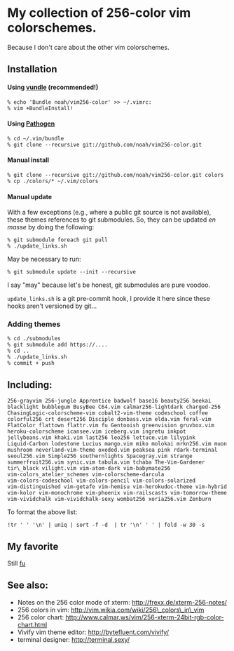 # My collection of 256-color vim colorschemes.
Because I don't care about the other vim colorschemes.

## Installation

#### Using [vundle](https://github.com/gmarik/vundle/) (**recommended!**)

    % echo 'Bundle noah/vim256-color' >> ~/.vimrc:
    % vim +BundleInstall!

#### Using [Pathogen](http://www.vim.org/scripts/script.php?script_id=2332)

    % cd ~/.vim/bundle
    % git clone --recursive git://github.com/noah/vim256-color.git

#### Manual install

    % git clone --recursive git://github.com/noah/vim256-color.git colors
    % cp ./colors/* ~/.vim/colors

#### Manual update

With a few exceptions (e.g., where a public git source is not
available), these themes references to git submodules.  So, they can be
updated *en masse* by doing the following:

    % git submodule foreach git pull
    % ./update_links.sh

May be necessary to run:

    % git submodule update --init --recursive

I say "may" because let's be honest, git submodules are pure voodoo.

`update_links.sh` is a git pre-commit hook, I provide it here since
these hooks aren't versioned by git...

### Adding themes

    % cd ./submodules
    % git submodule add https://....
    % cd ..
    % ./update_links.sh
    % commit + push

## Including:

```
256-grayvim 256-jungle Apprentice badwolf base16 beauty256 beekai 
blacklight bubblegum BusyBee C64.vim calmar256-lightdark charged-256 
ChasingLogic-colorscheme-vim cobalt2-vim-theme codeschool coffee 
colorful256 crt desert256 Disciple donbass.vim elda.vim feral-vim 
FlatColor flattown flattr.vim fu Gentooish greenvision gruvbox.vim 
heroku-colorscheme icansee.vim iceberg.vim ingretu inkpot 
jellybeans.vim khaki.vim last256 leo256 lettuce.vim lilypink 
Liquid-Carbon lodestone Lucius mango.vim miko molokai mrkn256.vim muon 
mushroom neverland-vim-theme oxeded.vim peaksea pink rdark-terminal 
seoul256.vim Simple256 southernlights Spacegray.vim strange 
summerfruit256.vim synic.vim tabula.vim tchaba The-Vim-Gardener 
tir\_black vilight.vim vim-atom-dark vim-babymate256 
vim-colors_atelier_schemes vim-colorscheme-darcula 
vim-colors-codeschool vim-colors-pencil vim-colors-solarized 
vim-distinguished vim-getafe vim-hemisu vim-herokudoc-theme vim-hybrid 
vim-kolor vim-monochrome vim-phoenix vim-railscasts vim-tomorrow-theme 
vim-vividchalk vim-vividchalk-sexy wombat256 xoria256.vim Zenburn 
```


To format the above list:

    !tr ' ' '\n' | uniq | sort -f -d  | tr '\n' ' ' | fold -w 30 -s


## My favorite

Still [fu](https://aaron-mueller.de/blog/the-most-awesome-colorscheme-for-vim)

## See also: 

* Notes on the 256 color mode of xterm: http://frexx.de/xterm-256-notes/
* 256 colors in vim: http://vim.wikia.com/wiki/256\_colors\_in\_vim
* 256 color chart: http://www.calmar.ws/vim/256-xterm-24bit-rgb-color-chart.html
* Vivify vim theme editor: http://bytefluent.com/vivify/
* terminal designer: http://terminal.sexy/
